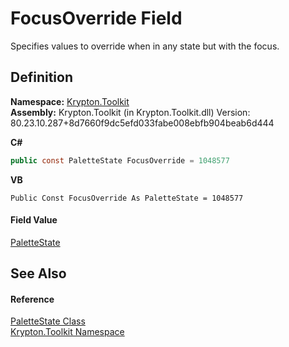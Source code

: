# FocusOverride Field


Specifies values to override when in any state but with the focus.



## Definition
**Namespace:** <a href="79d2eac2-21f4-54ff-7552-b20c33c30600.md">Krypton.Toolkit</a>  
**Assembly:** Krypton.Toolkit (in Krypton.Toolkit.dll) Version: 80.23.10.287+8d7660f9dc5efd033fabe008ebfb904beab6d444

**C#**
``` C#
public const PaletteState FocusOverride = 1048577
```
**VB**
``` VB
Public Const FocusOverride As PaletteState = 1048577
```



#### Field Value
<a href="93e626cd-00cf-240e-06c6-ab4d47e982ba.md">PaletteState</a>

## See Also


#### Reference
<a href="93e626cd-00cf-240e-06c6-ab4d47e982ba.md">PaletteState Class</a>  
<a href="79d2eac2-21f4-54ff-7552-b20c33c30600.md">Krypton.Toolkit Namespace</a>  
